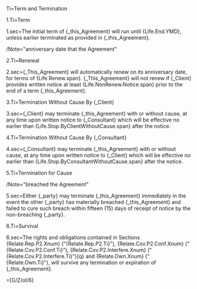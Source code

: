 Ti=Term and Termination

1.Ti=Term

1.sec=The initial term of {_this_Agreement} will run until {Life.End.YMD}, unless earlier terminated as provided in {_this_Agreement}.

/Note="anniversary date that the Agreement"

2.Ti=Renewal

2.sec={_This_Agreement} will automatically renew on its anniversary date, for terms of {Life.Renew.span}.   {_This_Agreement} will not renew if {_Client} provides written notice at least {Life.NonRenew.Notice.span} prior to the end of a term {_this_Agreement}.

3.Ti=Termination Without Cause By {_Client}

3.sec={_Client} may terminate {_this_Agreement} with or without cause, at any time upon written notice to {_Consultant} which will be effective no earlier than {Life.Stop.ByClientWithoutCause.span} after the notice. 

4.Ti=Termination Without Cause By {_Consultant}

4.sec={_Consultant} may terminate {_this_Agreement} with or without cause, at any time upon written notice to {_Client} which will be effective no earlier than {Life.Stop.ByConsultantWithoutCause.span} after the notice. 

5.Ti=Termination for Cause

/Note="breached the Agreement"

5.sec=Either {_party} may terminate {_this_Agreement} immediately in the event the other {_party} has materially breached {_this_Agreement} and failed to cure such breach within fifteen (15) days of receipt of notice by the non-breaching {_party}. 

6.Ti=Survival

6.sec=The rights and obligations contained in Sections {Relate.Rep.P2.Xnum} ("{Relate.Rep.P2.Ti}"), {Relate.Cov.P2.Conf.Xnum} ("{Relate.Cov.P2.Conf.Ti}"), {Relate.Cov.P2.Interfere.Xnum} ("{Relate.Cov.P2.Interfere.Ti}"){q} and {Relate.Own.Xnum} ("{Relate.Own.Ti}"), will survive any termination or expiration of {_this_Agreement}.

=[G/Z/ol/6]
